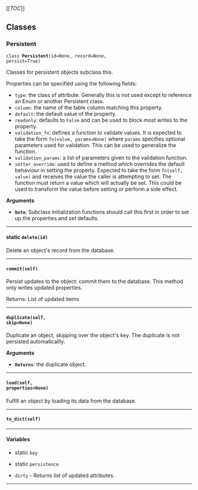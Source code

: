 # 

[[_TOC_]]

## Classes
    

###  Persistent

<code>class <b>Persistent</b>(id=None, record=None, persist=True)</code>

  

  
Classes for persistent objects subclass this.

Properties can be specified using the following fields:
* `type`: the class of attribute.  Generally this is not used except to
  reference an Enum or another Persistent class.
* `column`: the name of the table column matching this property.
* `default`: the default value of the property.
* `readonly`: defaults to `False` and can be used to block _most_ writes to
  the property.
* `validation_fn`: defines a function to validate values.  It is expected to
  take the form `fn(value, params=None)` where `params` specifies optional
  parameters used for validation.  This can be used to generalize the
  function.
* `validation_params`: a list of parameters given to the validation
  function.
* `setter_override`: used to define a method which overrides the default
  behaviour in setting the property.  Expected to take the form
  `fn(self, value)` and receives the value the caller is attempting to set.
  The function must return a value which will actually be set.  This could
  be used to transform the value before setting or perform a side effect.
  

**Arguments**

* **`Note`**: Subclass initialization functions should call this first in order to
  set up the properties and set defaults.
  

  

---

####  static <code>delete(id)</code>

  

  
Delete an object's record from the database.
  

  

---

####  <code>commit(self)</code>

  

  
Persist updates to the object: commit them to the database.  This method
only writes updated properties.

Returns: List of updated items
  

  

---

####  <code>duplicate(self, skip=None)</code>

  

  
Duplicate an object, skipping over the object's key.  The duplicate is not
persisted automaticallly.
  

**Arguments**

* **`Returns`**: the duplicate object.
  

  

---

####  <code>load(self, properties=None)</code>

  

  
Fulfill an object by loading its data from the database.
  

  

---

####  <code>to_dict(self)</code>

  

  

  

---

#### Variables

  
    
* static `key`
    
* static `persistence`

  
    
* `dirty` - Returns list of updated attributes.

      

---
